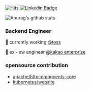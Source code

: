 [![Hits](https://hits.seeyoufarm.com/api/count/incr/badge.svg?url=https%3A%2F%2Fgithub.com%2Fooeunz%2Fhit-counter)](https://hits.seeyoufarm.com)
[![Linkedin Badge](https://img.shields.io/badge/-LinkedIn-blue?style=flat-square&logo=Linkedin&logoColor=white&link=https://www.linkedin.com/in/noah-ooeunz/)](https://www.linkedin.com/in/noah-ooeunz/)

![Anurag's github stats](https://github-readme-stats.vercel.app/api?username=ooeunz&show_icons=true)

### Backend Engineer
🥯 currently working [@toss](https://github.com/toss)

🥨 ex - sw engineer [@kakao enterprise](https://github.com/kakaoenterprise)

<div align=center>
</div>

### opensource contribution
- [apache/httpcomponents-core](https://github.com/apache/httpcomponents-core/pull/508)
- [kubernetes/website](https://github.com/kubernetes/website/pull/27347)
